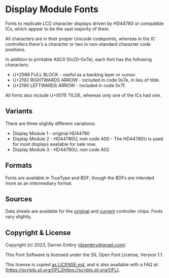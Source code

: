 # Display Module Fonts

Fonts to replicate LCD character displays driven by HD44780 or
compatible ICs, which appear to be the vast majority of them.

All characters are in their proper Unicode codepoints, whereas in the
IC controllers there's a character or two in non-standard character
code positions.

In addition to printable ASCII (0x20–0x7e), each font has the
following characters:

-   U+2588 FULL BLOCK - useful as a backing layer or cursor.
-   U+2192 RIGHTWARDS ARROW - included in code 0x7e, in lieu of tilde.
-   U+2190 LEFTWARDS ARROW - included in code 0x7f.

All fonts also include U+007E TILDE, whereas only one of the ICs had
one.

## Variants

There are three slightly different variations:

-   Display Module 1 - original HD44780
-   Display Module 2 - HD44780U, rom code A00 - The HD44780U is used for most displays available for sale now.
-   Display Module 3 - HD44780U, rom code A02

## Formats

Fonts are available in TrueType and BDF, though the BDFs are intended
more as an intermediary format.

## Sources

Data sheets are available for the
[original](./src/data-sheets/hd44780-1985.pdf) and
[current](./src/data-sheets/hd44780u-1998.pdf) controller chips.
Fonts vary slightly.

## Copyright & License

Copyright (c) 2023, Darren Embry (dsembry@gmail.com).

This Font Software is licensed under the SIL Open Font License,
Version 1.1.

This license is copied [as LICENSE.md](./LICENSE.md), and is also
available with a FAQ at:
[https://scripts.sil.org/OFL](https://scripts.sil.org/OFL).
